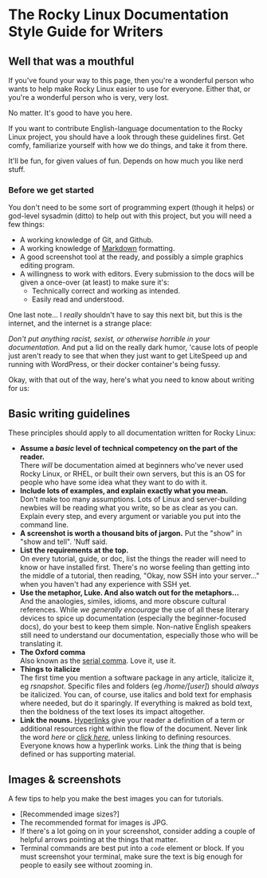 # The Rocky Linux Documentation Style Guide for Writers

## Well that was a mouthful

If you've found your way to this page, then you're a wonderful person who wants to help make Rocky Linux easier to use for everyone. Either that, or you're a wonderful person who is very, very lost.

No matter. It's good to have you here.

If you want to contribute English-language documentation to the Rocky Linux project, you should have a look through these guidelines first. Get comfy, familiarize yourself with how we do things, and take it from there. 

It'll be fun, for given values of fun. Depends on how much you like nerd stuff.

### Before we get started

You don't need to be some sort of programming expert (though it helps) or god-level sysadmin (ditto) to help out with this project, but you will need a few things:

* A working knowledge of Git, and Github.
* A working knowledge of [Markdown](https://guides.github.com/features/mastering-markdown/) formatting.
* A good screenshot tool at the ready, and possibly a simple graphics editing program.
* A willingness to work with editors. Every submission to the docs will be given a once-over (at least) to make sure it's:
    * Technically correct and working as intended.
    * Easily read and understood.

One last note... I *really* shouldn't have to say this next bit, but this is the internet, and the internet is a strange place: 

*Don't put anything racist, sexist, or otherwise horrible in your documentation.* And put a lid on the really dark humor, 'cause lots of people just aren't ready to see that when they just want to get LiteSpeed up and running with WordPress, or their docker container's being fussy.

Okay, with that out of the way, here's what you need to know about writing for us:

## Basic writing guidelines

These principles should apply to all documentation written for Rocky Linux:

* **Assume a *basic* level of technical competency on the part of the reader.**  
There *will* be documentation aimed at beginners who've never used Rocky Linux, or RHEL, or built their own servers, but this is an OS for people who have some idea what they want to do with it.
*  **Include lots of examples, and explain exactly what you mean.**  
Don't make too many assumptions. Lots of Linux and server-building newbies will be reading what you write, so be as clear as you can. Explain every step, and every argument or variable you put into the command line.
* **A screenshot is worth a thousand bits of jargon.**
Put the "show" in "show and tell". 'Nuff said.
* **List the requirements at the top.**  
On every tutorial, guide, or doc, list the things the reader will need to know or have installed first. There's no worse feeling than getting into the middle of a tutorial, then reading, "Okay, now SSH into your server..." when you haven't had any experience with SSH yet.
* **Use the metaphor, Luke. And also watch out for the metaphors...**  
And the anaologies, similes, idioms, and more obscure cultural references. While *we generally encourage* the use of all these literary devices to spice up documentation (especially the beginner-focused docs), do your best to keep them simple. Non-native English speakers still need to understand our documentation, especially those who will be translating it.
* **The Oxford comma**  
Also known as the [serial comma](https://en.wikipedia.org/wiki/Serial_comma). Love it, use it.
* **Things to italicize**  
The first time you mention a software package in any article, italicize it, eg _rsnapshot_. Specific files and folders (eg _/home/[user]_) should _always_ be italicized. You can, of course, use italics and bold text for emphasis where needed, but do it sparingly. If everything is makred as bold text, then the boldness of the text loses its impact altogether.
* **Link the nouns.**
[Hyperlinks](https://en.wikipedia.org/wiki/Hyperlink) give your reader a definition of a term or additional resources right within the flow of the document. Never link the word _here_ or [_click here_](https://www.w3.org/QA/Tips/noClickHere), unless linking to defining resources. Everyone knows how a hyperlink works. Link the _thing_ that is being defined or has supporting material.

## Images & screenshots
A few tips to help you make the best images you can for tutorials.

* [Recommended image sizes?]
* The recommended format for images is JPG.
* If there's a lot going on in your screenshot, consider adding a couple of helpful arrows pointing at the things that matter.
* Terminal commands are best put into a `code` element or block. If you must screenshot your terminal, make sure the text is big enough for people to easily see without zooming in.
